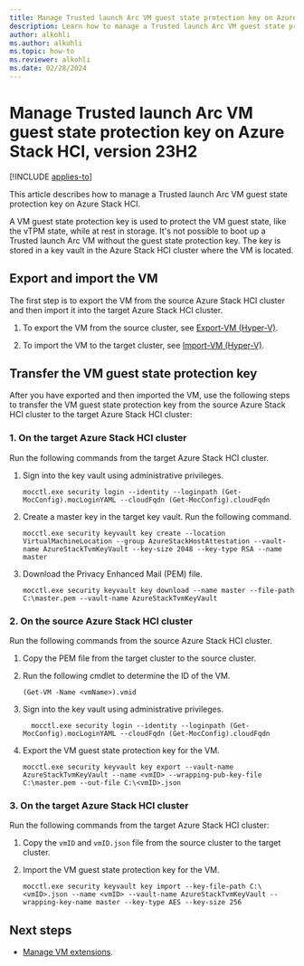 ```yaml
---
title: Manage Trusted launch Arc VM guest state protection key on Azure Stack HCI, version 23H2
description: Learn how to manage a Trusted launch Arc VM guest state protection key on Azure Stack HCI, version 23H2.
author: alkohli
ms.author: alkohli
ms.topic: how-to
ms.reviewer: alkohli
ms.date: 02/28/2024
---
```


# Manage Trusted launch Arc VM guest state protection key on Azure Stack HCI, version 23H2

[!INCLUDE [applies-to](../../includes/hci-applies-to-23h2.md)]

This article describes how to manage a Trusted launch Arc VM guest state protection key on Azure Stack HCI.

A VM guest state protection key is used to protect the VM guest state, like the vTPM state, while at rest in storage. It's not possible to boot up a Trusted launch Arc VM without the guest state protection key. The key is stored in a key vault in the Azure Stack HCI cluster where the VM is located.


## Export and import the VM

The first step is to export the VM from the source Azure Stack HCI cluster and then import it into the target Azure Stack HCI cluster.

1. To export the VM from the source cluster, see [Export-VM (Hyper-V)](/powershell/module/hyper-v/export-vm).

2. To import the VM to the target cluster, see [Import-VM (Hyper-V)](/powershell/module/hyper-v/import-vm).

## Transfer the VM guest state protection key

After you have exported and then imported the VM, use the following steps to transfer the VM guest state protection key from the source Azure Stack HCI cluster to the target Azure Stack HCI cluster:

### 1. On the target Azure Stack HCI cluster

Run the following commands from the target Azure Stack HCI cluster.

1. Sign into the key vault using administrative privileges.

   ```azurepowershell
   mocctl.exe security login --identity --loginpath (Get-MocConfig).mocLoginYAML --cloudFqdn (Get-MocConfig).cloudFqdn
   ```

1. Create a master key in the target key vault. Run the following command.

   ```azurepowershell
   mocctl.exe security keyvault key create --location VirtualMachineLocation --group AzureStackHostAttestation --vault-name AzureStackTvmKeyVault --key-size 2048 --key-type RSA --name master
   ```

1. Download the Privacy Enhanced Mail (PEM) file.

   ```azurepowershell
   mocctl.exe security keyvault key download --name master --file-path C:\master.pem --vault-name AzureStackTvmKeyVault
   ```

### 2. On the source Azure Stack HCI cluster

Run the following commands from the source Azure Stack HCI cluster.

1. Copy the PEM file from the target cluster to the source cluster.

1. Run the following cmdlet to determine the ID of the VM.

   ```azurepowershell
   (Get-VM -Name <vmName>).vmid  
   ```

1. Sign into the key vault using administrative privileges.

   ```azurepowershell
     mocctl.exe security login --identity --loginpath (Get-MocConfig).mocLoginYAML --cloudFqdn (Get-MocConfig).cloudFqdn
   ```

1. Export the VM guest state protection key for the VM.

   ```azurepowershell
   mocctl.exe security keyvault key export --vault-name AzureStackTvmKeyVault --name <vmID> --wrapping-pub-key-file C:\master.pem --out-file C:\<vmID>.json  
   ```

### 3. On the target Azure Stack HCI cluster

Run the following commands from the target Azure Stack HCI cluster:

1. Copy the `vmID` and `vmID.json` file from the source cluster to the target cluster.

1. Import the VM guest state protection key for the VM.

   ```azurepowershell
   mocctl.exe security keyvault key import --key-file-path C:\<vmID>.json --name <vmID> --vault-name AzureStackTvmKeyVault --wrapping-key-name master --key-type AES --key-size 256
   ```

## Next steps

- [Manage VM extensions](virtual-machine-manage-extension.md).